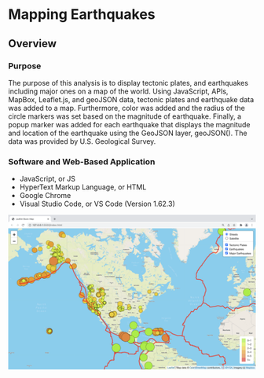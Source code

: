 # Mapping Earthquakes

## Overview

### Purpose

The purpose of this analysis is to display tectonic plates, and earthquakes including major ones on a map of the world. Using JavaScript, APIs, MapBox, Leaflet.js, and geoJSON data, tectonic plates and earthquake data was added to a map. Furthermore, color was added and the radius of the circle markers was set based on the magnitude of earthquake. Finally, a popup marker was added for each earthquake that displays the magnitude and location of the earthquake using the GeoJSON layer, geoJSON(). The data was provided by U.S. Geological Survey. 

### Software and Web-Based Application

* JavaScript, or JS
* HyperText Markup Language, or HTML
* Google Chrome
* Visual Studio Code, or VS Code (Version 1.62.3)

![Module13](Module13.png)
